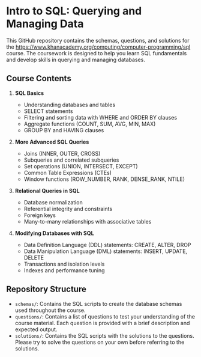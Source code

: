 # Intro to SQL: Querying and Managing Data

This GitHub repository contains the schemas, questions, and solutions for the https://www.khanacademy.org/computing/computer-programming/sql course. The coursework is designed to help you learn SQL fundamentals and develop skills in querying and managing databases.

## Course Contents

1. **SQL Basics**
    - Understanding databases and tables
    - SELECT statements
    - Filtering and sorting data with WHERE and ORDER BY clauses
    - Aggregate functions (COUNT, SUM, AVG, MIN, MAX)
    - GROUP BY and HAVING clauses

2. **More Advanced SQL Queries**
    - Joins (INNER, OUTER, CROSS)
    - Subqueries and correlated subqueries
    - Set operations (UNION, INTERSECT, EXCEPT)
    - Common Table Expressions (CTEs)
    - Window functions (ROW_NUMBER, RANK, DENSE_RANK, NTILE)

3. **Relational Queries in SQL**
    - Database normalization
    - Referential integrity and constraints
    - Foreign keys
    - Many-to-many relationships with associative tables

4. **Modifying Databases with SQL**
    - Data Definition Language (DDL) statements: CREATE, ALTER, DROP
    - Data Manipulation Language (DML) statements: INSERT, UPDATE, DELETE
    - Transactions and isolation levels
    - Indexes and performance tuning

## Repository Structure

- `schemas/`: Contains the SQL scripts to create the database schemas used throughout the course.
- `questions/`: Contains a list of questions to test your understanding of the course material. Each question is provided with a brief description and expected output.
- `solutions/`: Contains the SQL scripts with the solutions to the questions. Please try to solve the questions on your own before referring to the solutions.


